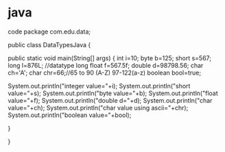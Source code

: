 # java
code
package com.edu.data;

public class DataTypesJava {

 public static void main(String[] args) {
  int i=10;
  byte b=125;
  short s=567;
  long l=876L; //datatype long
  float f=567.5f;
  double d=98798.56;
  char ch='A';
  char chr=66;//65 to 90 (A-Z) 97-122(a-z)
  boolean bool=true;
  
  System.out.println("integer value="+i);
  System.out.println("short value="+s);
  System.out.println("byte value="+b);
  System.out.println("float value="+f);
  System.out.println("double d="+d);
  System.out.println("char value="+ch);
  System.out.println("char value using ascii="+chr);
  System.out.println("boolean value="+bool);
  

 }

}
